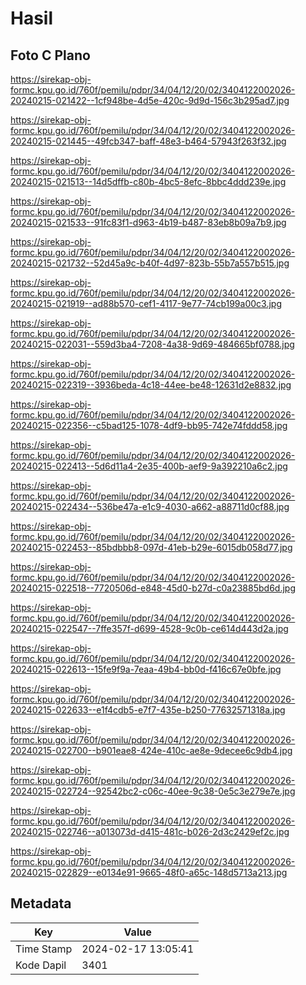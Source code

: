 # Hasil

## Foto C Plano

https://sirekap-obj-formc.kpu.go.id/760f/pemilu/pdpr/34/04/12/20/02/3404122002026-20240215-021422--1cf948be-4d5e-420c-9d9d-156c3b295ad7.jpg

https://sirekap-obj-formc.kpu.go.id/760f/pemilu/pdpr/34/04/12/20/02/3404122002026-20240215-021445--49fcb347-baff-48e3-b464-57943f263f32.jpg

https://sirekap-obj-formc.kpu.go.id/760f/pemilu/pdpr/34/04/12/20/02/3404122002026-20240215-021513--14d5dffb-c80b-4bc5-8efc-8bbc4ddd239e.jpg

https://sirekap-obj-formc.kpu.go.id/760f/pemilu/pdpr/34/04/12/20/02/3404122002026-20240215-021533--91fc83f1-d963-4b19-b487-83eb8b09a7b9.jpg

https://sirekap-obj-formc.kpu.go.id/760f/pemilu/pdpr/34/04/12/20/02/3404122002026-20240215-021732--52d45a9c-b40f-4d97-823b-55b7a557b515.jpg

https://sirekap-obj-formc.kpu.go.id/760f/pemilu/pdpr/34/04/12/20/02/3404122002026-20240215-021919--ad88b570-cef1-4117-9e77-74cb199a00c3.jpg

https://sirekap-obj-formc.kpu.go.id/760f/pemilu/pdpr/34/04/12/20/02/3404122002026-20240215-022031--559d3ba4-7208-4a38-9d69-484665bf0788.jpg

https://sirekap-obj-formc.kpu.go.id/760f/pemilu/pdpr/34/04/12/20/02/3404122002026-20240215-022319--3936beda-4c18-44ee-be48-12631d2e8832.jpg

https://sirekap-obj-formc.kpu.go.id/760f/pemilu/pdpr/34/04/12/20/02/3404122002026-20240215-022356--c5bad125-1078-4df9-bb95-742e74fddd58.jpg

https://sirekap-obj-formc.kpu.go.id/760f/pemilu/pdpr/34/04/12/20/02/3404122002026-20240215-022413--5d6d11a4-2e35-400b-aef9-9a392210a6c2.jpg

https://sirekap-obj-formc.kpu.go.id/760f/pemilu/pdpr/34/04/12/20/02/3404122002026-20240215-022434--536be47a-e1c9-4030-a662-a88711d0cf88.jpg

https://sirekap-obj-formc.kpu.go.id/760f/pemilu/pdpr/34/04/12/20/02/3404122002026-20240215-022453--85bdbbb8-097d-41eb-b29e-6015db058d77.jpg

https://sirekap-obj-formc.kpu.go.id/760f/pemilu/pdpr/34/04/12/20/02/3404122002026-20240215-022518--7720506d-e848-45d0-b27d-c0a23885bd6d.jpg

https://sirekap-obj-formc.kpu.go.id/760f/pemilu/pdpr/34/04/12/20/02/3404122002026-20240215-022547--7ffe357f-d699-4528-9c0b-ce614d443d2a.jpg

https://sirekap-obj-formc.kpu.go.id/760f/pemilu/pdpr/34/04/12/20/02/3404122002026-20240215-022613--15fe9f9a-7eaa-49b4-bb0d-f416c67e0bfe.jpg

https://sirekap-obj-formc.kpu.go.id/760f/pemilu/pdpr/34/04/12/20/02/3404122002026-20240215-022633--e1f4cdb5-e7f7-435e-b250-77632571318a.jpg

https://sirekap-obj-formc.kpu.go.id/760f/pemilu/pdpr/34/04/12/20/02/3404122002026-20240215-022700--b901eae8-424e-410c-ae8e-9decee6c9db4.jpg

https://sirekap-obj-formc.kpu.go.id/760f/pemilu/pdpr/34/04/12/20/02/3404122002026-20240215-022724--92542bc2-c06c-40ee-9c38-0e5c3e279e7e.jpg

https://sirekap-obj-formc.kpu.go.id/760f/pemilu/pdpr/34/04/12/20/02/3404122002026-20240215-022746--a013073d-d415-481c-b026-2d3c2429ef2c.jpg

https://sirekap-obj-formc.kpu.go.id/760f/pemilu/pdpr/34/04/12/20/02/3404122002026-20240215-022829--e0134e91-9665-48f0-a65c-148d5713a213.jpg


## Metadata

| Key        | Value               |
| ---------- | ------------------- |
| Time Stamp | 2024-02-17 13:05:41 |
| Kode Dapil | 3401                |



